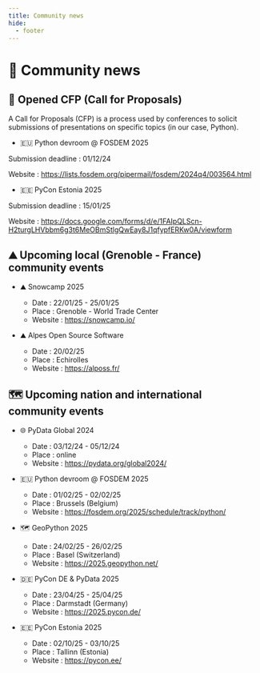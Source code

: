 ```yaml
---
title: Community news
hide:
  - footer
---
```


# 📰 Community news

## 📢 Opened CFP (Call for Proposals)

A Call for Proposals (CFP) is a process used by conferences to solicit submissions of presentations on specific topics (in our case, Python).

- 🇪🇺 Python devroom @ FOSDEM 2025

Submission deadline : 01/12/24

Website : https://lists.fosdem.org/pipermail/fosdem/2024q4/003564.html

- 🇪🇪 PyCon Estonia 2025

Submission deadline : 15/01/25

Website : https://docs.google.com/forms/d/e/1FAIpQLScn-H2turgLHVbbm6g3t6MeOBmStlgQwEay8J1qfypfERKw0A/viewform

## ⛰️ Upcoming local (Grenoble - France) community events

- ⛰️ Snowcamp 2025

    - Date : 22/01/25 - 25/01/25
    - Place : Grenoble - World Trade Center
    - Website : https://snowcamp.io/

- ⛰️ Alpes Open Source Software​

    - Date : 20/02/25
    - Place : Echirolles
    - Website : https://alposs.fr/

## 🗺️ Upcoming nation and international community events

- 🌐 PyData Global 2024

    - Date : 03/12/24 - 05/12/24
    - Place : online
    - Website : https://pydata.org/global2024/

- 🇪🇺 Python devroom @ FOSDEM 2025

    - Date : 01/02/25 - 02/02/25
    - Place : Brussels (Belgium)
    - Website : https://fosdem.org/2025/schedule/track/python/

- 🗺️ GeoPython 2025

    - Date : 24/02/25 - 26/02/25
    - Place : Basel (Switzerland)
    - Website : https://2025.geopython.net/

- 🇩🇪 PyCon DE & PyData 2025 

    - Date : 23/04/25 - 25/04/25
    - Place : Darmstadt (Germany)
    - Website : https://2025.pycon.de/

- 🇪🇪 PyCon Estonia 2025

    - Date : 02/10/25 - 03/10/25
    - Place : Tallinn (Estonia)
    - Website : https://pycon.ee/